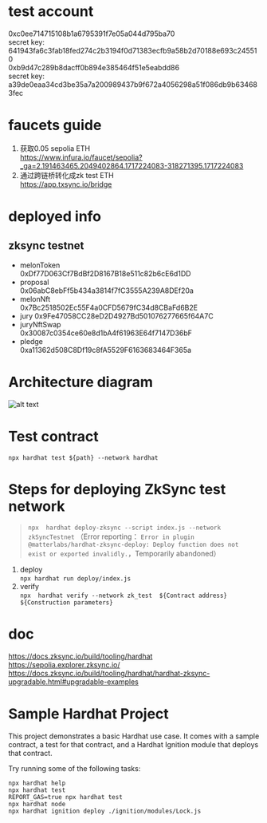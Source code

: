 # test account
0xc0ee714715108b1a6795391f7e05a044d795ba70   
secret key: 641943fa6c3fab18fed274c2b3194f0d71383ecfb9a58b2d70188e693c245510  
0xb9d47c289b8dacff0b894e385464f51e5eabdd86  
secret key: a39de0eaa34cd3be35a7a200989437b9f672a4056298a51f086db9b634683fec

# faucets guide
1. 获取0.05 sepolia ETH  
https://www.infura.io/faucet/sepolia?_ga=2.191463465.2049402864.1717224083-318271395.1717224083
2. 通过跨链桥转化成zk test ETH  
https://app.txsync.io/bridge

# deployed info
## zksync testnet
- melonToken  
0xDf77D063Cf7BdBf2D8167B18e511c82b6cE6d1DD
- proposal  
0x06abC8ebFf5b434a3814f7fC3555A239A8DEf20a
- melonNft  
0x7Bc2518502Ec55F4a0CFD5679fC34d8CBaFd6B2E
- jury
0x9Fe47058CC28eD2D4927Bd501076277665f64A7C
- juryNftSwap  
0x30087c0354ce60e8d1bA4f61963E64f7147D36bF
- pledge  
0xa11362d508C8Df19c8fA5529F6163683464F365a

# Architecture diagram
![alt text](image-2.png)

# Test contract
`npx hardhat test ${path} --network hardhat`

# Steps for deploying ZkSync test network
> `npx  hardhat deploy-zksync --script index.js --network zkSyncTestnet` （Error reporting： `Error in plugin @matterlabs/hardhat-zksync-deploy: Deploy function does not exist or exported invalidly.`，Temporarily abandoned）
1. deploy  
`npx hardhat run deploy/index.js` 
2. verify  
`npx  hardhat verify --network zk_test  ${Contract address}  ${Construction parameters}`


# doc
https://docs.zksync.io/build/tooling/hardhat  
https://sepolia.explorer.zksync.io/  
https://docs.zksync.io/build/tooling/hardhat/hardhat-zksync-upgradable.html#upgradable-examples

# Sample Hardhat Project
This project demonstrates a basic Hardhat use case. It comes with a sample contract, a test for that contract, and a Hardhat Ignition module that deploys that contract.

Try running some of the following tasks:

```shell
npx hardhat help
npx hardhat test
REPORT_GAS=true npx hardhat test
npx hardhat node
npx hardhat ignition deploy ./ignition/modules/Lock.js
```
